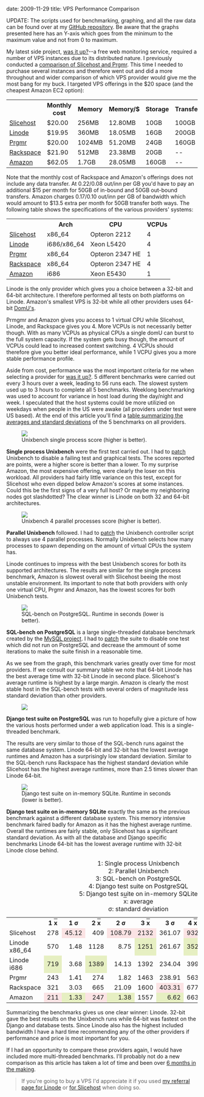 date: 2009-11-29
title: VPS Performance Comparison

UPDATE: The scripts used for benchmarking, graphing, and all the raw data
can be found over at my [GitHub repository][githubrepo]. Be aware that the
graphs presented here has an Y-axis which goes from the minimum to the maximum
value and not from 0 to maximum.

My latest side project, [was it up?][]--a free web monitoring service, required a
number of VPS instances due to its distributed nature. I previously conducted
a [comparison of Slicehost and Prgmr][previous]. This time I needed to purchase
several instances and therefore went out and did a more throughout and wider
comparison of which VPS provider would give me the most bang for my buck.
I targeted VPS offerings in the $20 space (and the cheapest Amazon EC2 option):

<table>
  <tr>
    <th>&nbsp;</th>
    <th>Monthly cost</th>
    <th>Memory</th>
    <th>Memory/$</th>
    <th>Storage</th>
    <th>Transfer</th>
  </tr>
  
  <tr>
    <td><a href="http://slicehost.com">Slicehost</a></td>
    <td>$20.00</td>
    <td>256MB</td>
    <td>12.80MB</td>
    <td>10GB</td>
    <td>100GB</td>
  </tr>

  <tr>
    <td><a href="http://linode.com">Linode</a></td>
    <td>$19.95</td>
    <td>360MB</td>
    <td>18.05MB</td>
    <td>16GB</td>
    <td>200GB</td>
  </tr>

  <tr>
    <td><a href="http://prgmr.com">Prgmr</a></td>
    <td>$20.00</td>
    <td>1024MB</td>
    <td>51.20MB</td>
    <td>24GB</td>
    <td>160GB</td>
  </tr>

  <tr>
    <td><a href="http://www.rackspace.com">Rackspace</a></td>
    <td>$21.90</td>
    <td>512MB</td>
    <td>23.38MB</td>
    <td>20GB</td>
    <td>--</td>
  </tr>

  <tr>
    <td><a href="http://aws.amazon.com/ec2/">Amazon</a></td>
    <td>$62.05</td>
    <td>1.7GB</td>
    <td>28.05MB</td>
    <td>160GB</td>
    <td>--</td>
  </tr>

</table>

Note that the monthly cost of Rackspace and Amazon's offerings does not
include any data transfer.
At $0.22/$0.08 out/inn per GB you'd have to pay an additional $15
per month for 50GB of in-bound and 50GB out-bound transfers. Amazon charges
$0.17/$0.10 out/inn per GB of bandwidth which would amount to $13.5 extra
per month for 50GB transfer both ways.
The following table
shows the specifications of the various providers' systems:

<table>
  <tr>
    <th>&nbsp;</th>
    <th>Arch</th>
    <th>CPU</th>
    <th>VCPUs</th>
  </tr>
  
  <tr>
    <td><a href="http://slicehost.com">Slicehost</a></td>
    <td>x86_64</td>
    <td>Opteron 2212</td>
    <td>4</td>
  </tr>

  <tr>
    <td><a href="http://linode.com">Linode</a></td>
    <td>i686/x86_64</td>
    <td>Xeon L5420</td>
    <td>4</td>
  </tr>

  <tr>
    <td><a href="http://prgmr.com">Prgmr</a></td>
    <td>x86_64</td>
    <td>Opteron 2347 HE</td>
    <td>1</td>
  </tr>

  <tr>
    <td><a href="http://www.rackspace.com">Rackspace</a></td>
    <td>x86_64</td>
    <td>Opteron 2347 HE</td>
    <td>4</td>
  </tr>

  <tr>
    <td><a href="http://aws.amazon.com/ec2/">Amazon</a></td>
    <td>i686</td>
    <td>Xeon E5430</td>
    <td>1</td>
  </tr>

</table>

Linode is the only provider which gives you a choice between a
32-bit and 64-bit architecture. I therefore performed all
tests on both platforms on Linode. Amazon's smallest VPS is
32-bit while all other providers uses 64-bit [DomU's][domu].

Prmgmr and Amazon gives you access to 1 virtual CPU while
Slicehost, Linode, and Rackspace gives you 4. More VCPUs is
not necessarily better though. With as many VCPUs as physical
CPUs a single domU can burst to the full system capacity. If
the system gets busy though, the amount of VCPUs could lead
to increased context switching. 4 VCPUs should therefore give
you better ideal performance, while 1 VCPU gives you a more
stable performance profile.

Aside from cost, performance was the most important criteria
for me when selecting a provider for [was it up?][].
5 different benchmarks were carried out every 3 hours over a week, leading
to 56 runs each. The slowest system used up to 3 hours to complete all 5
benchmarks. Weeklong benchmarking was used to account for variance in
host load during the day/night and week. I speculated that the
host systems could be more utilizied on weekdays when people in the US
were awake (all providers under test were US based).
At the end of this article you'll find a [table summarizing the averages
and standard deviations][summarytable] of the 5 benchmarks on all providers.

<figure>
  <img src="http://chart.apis.google.com/chart?chxt=x,y&amp;chd=e:MUMMLbLKMPMQMvMWMuMYMIA5BkBHBsBgBUBtBXCAOWOROPNpOFOMOaNUOAN4F3G4GnGeGyE5EIEwAAPaP7PkPhPAPWPsPbPfPUPxPZPDPeQHP4QB,GnGrGEGNGUGxGqGsGmGfGtGwGyGtGuGuGoGtGxGRGhGIGXGdGiGkGnGeGiGkGnGxGpGhGeGkGfGTGkGSGjGiGqGhGRGoGiGiGhGqGkGkGiGaGrGN,tjt8tRtytqt2tstvtmtutvt0tytttwt8tMtytutrtstotktXtrtltetmtdtbtOtStotZtctYtjtftctdtgtethtRtltotltatbtbtltltrtStWtY,.1.t.f.Z.H.H.T.j.0-e.I--.X.j.P.Q.g.d.F-7.g.m.l.h.N.u-z-7.Z.A.e.w.T-w.o.U.3.s.E...F.M.l.W9Z-9.e.k.y-8.O-d-r-7-h.I,C4DFC4C7DLC4CsDCC7CuCzC0CuC4CxCyClCoCxCtCgC7CoCmCgChClCrCzCxC0CrCuC9CyCxCkCpCmCvCoCjCkCxClCWCbCsCoCgCpCsCuCnCyC4,PrPyPyQBPtPrPjPbPyP3PmP7PvPdP0PxPqPqPoPhPlPtP8QbQgQBQbPyPiRNPpQQPvQLP0PqQFPtQDP2QMQGP7P9QBP-P7QIPHPxOwPQPdPgQLP1&amp;chco=edc240,afd8f8,cb4b4b,4da74d,f8afe8,4066ed&amp;chs=500x300&amp;cht=lc&amp;chxl=0:|Fri|Sun|Mon|Wed|Thu|Fri|1:|188|295|402|509|616|723&amp;chls=2.5,1.0,0.0|2.5,1.0,0.0|2.5,1.0,0.0&amp;chdl=Slicehost|Prgmr|Linode+x86_64|Linode+i686|Amazon|Rackspace&amp;chdlp=b">
  <figcaption>Unixbench single process score (higher is better).</figcaption>
</figure>

**Single process Unixbench** were the first test carried out.
I had to [patch][unixbenchpatch] Unixbench to disable a failing
test and graphical tests. The scores
reported are points, were a higher score is better than a lower. To my
surprise Amazon, the most expensive offering, were clearly the loser
on this workload. All providers had fairly little variance on this test,
except for Slicehost who even dipped below Amazon's scores at some instances.
Could this be the first signs of a very full host? Or maybe my neighboring
nodes got slashdotted? The clear winner is Linode on both 32 and 64-bit
architectures.

<figure>
  <img src="http://chart.apis.google.com/chart?chxt=x,y&amp;chd=e:InI7ITI3ImJQJCI1JIIxI0A7BeBABvAABbA0BiGNMoMcMhMmMTMUMsMLMLItENEMEADwESD-BLIeMwRBQ1QuQgQUQjRAQpQvQuQmQtQiQ1RmRBRU,DEDFC1DJC.DHDIDDDFC-DJDIDIDIDHDFDDDDDECqDEC7C8C-DBDDDFC.DDDDDEDDDCDEDCDCDDDFDDC-DBDCDGDFC5DGDEDFDJDHDGDEDDDcDFDA,vNvrv-wLwqvavywGwsvWvtvovRvqwzwjvgvqwavpvxv2v7u4vOvdurvivzvpvOvOvTvUvJvVv1v2vYvIvavivMvnu7v3vfv7vswNvkvAvbvvuxvh,-X7m82-g9B898p8-8z9Z8S9-9O7w..-O9o9W9z769I8W9Y9i9H858r9x9g9W9v8s8z969s9z929M9s9U9P9R9F8n-N8m898b9j8a9M8p95878U-A,ByB0BtBuBxBrBvBtBrBsBoBsBsBnBoBrBmBpBnBnBmBlBkBnBfBgBmBdBmBtBnBlBlBqBkBnBmBoBqBmBnBiBoBiBpBiBrBhBiBnBnBmBiBiBmBm,YFYWYYYaYTYRX2X0YSYRYUYSYWX8YLYWYVYTYJYBYSYKXpXmYSYYYSYFXbXaX6XNXOXWXoXXXyXJW8XOXVW9WXWLXYXGXVXKUSURT.UgU6XMXNW9&amp;chco=edc240,afd8f8,cb4b4b,4da74d,f8afe8,4066ed&amp;chs=500x300&amp;cht=lc&amp;chxl=0:|Fri|Sun|Mon|Wed|Thu|Fri|1:|215|460|705|950|1195|1440&amp;chls=2.5,1.0,0.0|2.5,1.0,0.0|2.5,1.0,0.0&amp;chdl=Slicehost|Prgmr|Linode+x86_64|Linode+i686|Amazon|Rackspace&amp;chdlp=b">
  <figcaption>Unixbench 4 parallel processes score (higher is better).</figcaption>
</figure>

**Parallel Unixbench** followed. I had to [patch][unixbenchpatch] the
Unixbench controller script to always use 4 parallel processes. Normally
Unixbench selects how many processes to spawn depending on the amount of
virtual CPUs the system has.

Linode continues to impress with the best Unixbench scores for both its
supported architectures. The results are similar for the single process
benchmark, Amazon is slowest overall with Slicehost beeing the most
unstable environment. Its important to note that both providers with
only one virtual CPU, Prgmr and Amazon, has the lowest scores for both
Unixbench tests.

<figure>
  <img src="http://chart.apis.google.com/chart?chxt=x,y&amp;chd=e:XwbUZeZ7bUxBZiZYWFYUbkl5vc1MqYqBrSpxqquOpxaDYsW.YHZmZFaFXWXsjzfxe3hegUkipo...1T7ZmYRV5dJVoUVVBXDWNUoU.ZcS0P3VcVN,JcHZe5HgIFF8E6FNJRIsFRFDEXFoGLFPGiHPIgRNHPuaJ.KcIZFmIDJHFbF0FiivHqHXHwH4HDKRK4QHLeHVKoJiQBKeITNeNPKXHDI6IBMeLiNg,A8BPANATA0ALB4BsCPAuAPBuARAAAVAgDPAdBFAyAsA0A8FiCRGPK0G0EZCB7EEHCuBqEdBuB2BuCFCRBuD2DiEFMcBoCJDJCiHBFPB.BbGmKiEN,EiHwF8HVHHFJEXERE.IeFdQaFkF4EuEdGeE4LROLE0FuFPKTE0FiGPFyFbIBFsFkG6FqGLHRF6IgFqFRgPF6Toj7lvFPFgE6FZFPE2FqD6FPGmEi,NTM2NBMuNFNHNZNgM.NaNJM.NHNJNZNLM9NPM9NHNZM9NJNXNVNTNTM.NPNJM9MmNTM.NBMuM9NBNBNXNFMyM.M7M9NDM5M7NLM5M7NDMkM.NNNH,GiJHI7HNGmJoG4JTJyG9HyGwJeIJJXHDHRINJFKJJJG82a67v9J4ILJmJiK2J7SuunH.NVJwMFT5IbKPJVJTLVfiMaK9L9LoLqM.OcRBbuO5rDJN&amp;chco=edc240,afd8f8,cb4b4b,4da74d,f8afe8,4066ed&amp;chs=500x300&amp;cht=lc&amp;chxl=0:|Fri|Sun|Mon|Tue|Thu|Fri|1:|1125|1547|1969|2391|2813|3235&amp;chls=2.5,1.0,0.0|2.5,1.0,0.0|2.5,1.0,0.0&amp;chdl=Slicehost|Prgmr|Linode+x86_64|Linode+i686|Amazon|Rackspace&amp;chdlp=b">
  <figcaption>SQL-bench on PostgreSQL. Runtime in seconds (lower is better).</caption>
</figure>

**SQL-bench on PostgreSQL** is a large single-threaded database benchmark
created by the [MySQL project][mysqlbench]. I had to [patch][mysqlpatch] the
suite to disable one test which did not run on PostgreSQL and decrease the
ammount of some iterations to make the suite finish in a reasonable time.

As we see from the graph, this benchmark varies greatly over time for most
providers. If we consult our summary table we note that 64-bit Linode
has the best average time with 32-bit Linode in second place. Slicehost's
average runtime is highest by a large margin. Amazon is clearly the most
stable host in the SQL-bench tests with several orders of magnitude less
standard deviation than other providers.

<figure>
  <img src="http://chart.apis.google.com/chart?chxt=x,y&amp;chd=e:YXcuXJWxgAXaXmYFXWXdXEZNe9j3c0eTdFgKeWgAn2XfWRbjXuXVZPYMZvZMbFe3cNfLb-jKhNiD..U4UQVuWCVhdeTuUUWFVWWBZ5eMbP6ITVU2,LVKcMGNxJiJLJOJkNHKYKsJZJaL9LYJ8JgJVJVMtNEY0NoMWLpMQJiKNJsJjJhKBJ8J9JzJfKCJyQKPIMCKHJzJ-LkKkJcKdJ.MPJoKGJUJ6JmOi,AeQSAHAXAaAXATAtAMBPAWAcAGAOAOAVFGAAAoAdASAnASBNBKBqIGEDELAPC0C1AgChFICLCWAwAoBDA9A3ClCDAkAhA2AjArB7BxAfA5BPCZBg,DFDRDwDpDgC5DnDjDLDODaGCDRDQDnDJCyEIGpEADSDSC3DAC-DlD2ECD0EEDBDXEADXD8DFDnEEDUDhDhEpEWDdLZDBDLDPC-DPDLDoDsDoE6Dd,PBPFPTO6PFPPPPO.PUPePLPQPJPbPaPbPqPiPhPbP3PiP8PwP0P1PqPzPdPXPfPrPiPhPePcPWPrPnPhPfPdPyPWPoPzPuPqPcPoQLPwPhPvPzPX,K.LRLRLGLDLNLJLULKLILHLCLFLKLqLGK9LALQLPLELN.Y9rrZLALFL6LPLlLYMXx.LaNBLhMDLaLiOCMCM3MfMgenM3McMiM3QeR1RoZsP1l3Mi&amp;chco=edc240,afd8f8,cb4b4b,4da74d,f8afe8,4066ed&amp;chs=500x300&amp;cht=lc&amp;chxl=0:|Fri|Sun|Mon|Tue|Thu|Fri|1:|315|601|887|1173|1459|1745&amp;chls=2.5,1.0,0.0|2.5,1.0,0.0|2.5,1.0,0.0&amp;chdl=Slicehost|Prgmr|Linode+x86_64|Linode+i686|Amazon|Rackspace&amp;chdlp=b
  <figcaption>Django test suite on PostgreSQL. Runtime in seconds (lower is better).</figcaption>
">
</figure>

**Django test suite on PostgreSQL** was run to hopefully give a picture of
how the various hosts performed under a web application load. This is a
single-threaded benchmark.

The results are very similar to those of the SQL-bench runs against the same
database system. Linode 64-bit and 32-bit has the lowest average runtimes
and Amazon has a surprisingly low standard deviation. Similar to the SQL-bench
runs Rackspace has the highest standard deviation while Slicehost has the
highest average runtimes, more than 2.5 times slower than Linode 64-bit.

<figure>
  <img src="http://chart.apis.google.com/chart?chxt=x,y&amp;chd=e:sArKrUuCp.rMo-pLoqogo6564r6P4..75X4l52..5an0pWpqoPoqoVrIphqLu6sqtguisotVsu6.u2lcmUoJnbqHmQnImpn9mdmfm9m8manOl9nN,S6TmULTGTNToTOTBToStToS0THTIS3TqS8S6ToTWT4UMTnTtTdTsUYUqTpS.SoTUTBTXTdTZT4TOS.UYTgTYTLTlTtUjTgTdTXTxTOS2S1S6TETE,AXFyAMAWAUAXAlAIAjAJAJASAAAOAIAlBVAXANAjA2AhANBNBbBFBIA9BZAXHiA2AvAzBSEBAlAhAxBDAkAvAvAeA3AdAUAhAjA6AnAjAuAvAjA4,FOFcFTFeFZFJFFFOFVFcFaGFFJFjFdFgFYFSMALjFtFgFPF4FVFXFVFuFqFaGRFcFgFoFjFcFSFqFGFgFtFTFrFhJEFQFaFLFTFbFcFbFqFSFXFZ,4d4B4h4y4k4v45475A5a5r5U5v6N6I5x6g6a6j6l7r636w7u7L7h7j6k6m6Y6d606m7B7H6m7r647M676o7B696y7D7D6569687M7s7n7T7x7z7P,ZBZpZaZnZyZ-ZyZqacaqZBZmZ7ZWZIZ3Z1ZjZ3ZnaQZ2aLanajacZrWDZkajbPapaqaNaBZlaIbIZ0apZXavZlYVa0ZDZmZWZRZEZOYtYHWVapZJ&amp;chco=edc240,afd8f8,cb4b4b,4da74d,f8afe8,4066ed&amp;chs=500x300&amp;cht=lc&amp;chxl=0:|Fri|Sun|Mon|Tue|Thu|Fri|1:|185|253|321|389|457&amp;chls=2.5,1.0,0.0|2.5,1.0,0.0|2.5,1.0,0.0&amp;chdl=Slicehost|Prgmr|Linode+x86_64|Linode+i686|Amazon|Rackspace&amp;chdlp=b">
  <figcaption>Django test suite on in-memory SQLite. Runtime in seconds (lower is better).</figcaption>
</figure>

**Django test suite on in-memory SQLite** exactly the same as the previous
benchmark against a different database system. This memory intensive benchmark
faired badly for Amazon as it has the highest average runtime. Overall the runtimes
are fairly stable, only Slicehost has a significant standard deviation.
As with all the database and Django specific benchmarks Linode 64-bit has the lowest
average runtime with 32-bit Linode close behind.

<table class="hanging">
  <caption>
    1: Single process Unixbench
    <br>
    2: Parallel Unixbench
    <br>
    3: SQL-bench on PostgreSQL
    <br>
    4: Django test suite on PostgreSQL
    <br>
    5: Django test suite on in-memory SQLite
    <br>
    <span style="text-decoration:overline;">x</span>: average
    <br>
    &sigma;: standard deviation
    <br>
  </caption>
  <tr>
    <th>&nbsp;</th>
    <th title="unix_benchmark_single">1 <span style="text-decoration:overline;">x</span></th>
    <th title="unix_benchmark_single">1 &sigma;</th>
    <th title="unix_benchmark_multiple">2 <span style="text-decoration:overline;">x</span></th>
    <th title="unix_benchmark_multiple">2 &sigma;</th>
    <th title="pgsql_mysql_benchmark">3 <span style="text-decoration:overline;">x</span></th>
    <th title="pgsql_mysql_benchmark">3 &sigma;</th>
    <th title="django_pgsql_test">4 <span style="text-decoration:overline;">x</span></th>
    <th title="django_pgsql_test">4 &sigma;</th>
    <th title="django_sqlite3_test">5 <span style="text-decoration:overline;">x</span></th>
    <th title="django_sqlite3_test">5 &sigma;</th>
  </tr>
  <tr>
    <td>Slicehost</td>
    <td style="text-align: right; ">278</td>
    <td style="text-align: right; background: #fbe3e4;">45.12</td>
    <td style="text-align: right; ">409</td>
    <td style="text-align: right; background: #fbe3e4;">108.79</td>
    <td style="text-align: right; background: #fbe3e4;">2132</td>
    <td style="text-align: right; ">361.07</td>
    <td style="text-align: right; background: #fbe3e4;">932</td>
    <td style="text-align: right; ">177.8</td>
    <td style="text-align: right; ">424</td>
    <td style="text-align: right; background: #fbe3e4;">39.08</td>
  </tr>
  <tr>
    <td>Linode x86_64</td>
    <td style="text-align: right; ">570</td>
    <td style="text-align: right; ">1.48</td>
    <td style="text-align: right; ">1128</td>
    <td style="text-align: right; ">8.75</td>
    <td style="text-align: right; background: #e6efc2;">1251</td>
    <td style="text-align: right; ">261.67</td>
    <td style="text-align: right; background: #e6efc2;">352</td>
    <td style="text-align: right; ">55.79</td>
    <td style="text-align: right; background: #e6efc2;">190</td>
    <td style="text-align: right; ">6.67</td>
  </tr>
  <tr>
    <td>Linode i686</td>
    <td style="text-align: right; background: #e6efc2;">719</td>
    <td style="text-align: right; ">3.68</td>
    <td style="text-align: right; background: #e6efc2;">1389</td>
    <td style="text-align: right; ">14.13</td>
    <td style="text-align: right; ">1392</td>
    <td style="text-align: right; ">234.04</td>
    <td style="text-align: right; ">399</td>
    <td style="text-align: right; ">27.71</td>
    <td style="text-align: right; ">216</td>
    <td style="text-align: right; ">6.79</td>
  </tr>
  <tr>
    <td>Prgmr</td>
    <td style="text-align: right; ">243</td>
    <td style="text-align: right; ">1.41</td>
    <td style="text-align: right; ">274</td>
    <td style="text-align: right; ">1.82</td>
    <td style="text-align: right; ">1463</td>
    <td style="text-align: right; ">238.91</td>
    <td style="text-align: right; ">563</td>
    <td style="text-align: right; ">55.33</td>
    <td style="text-align: right; ">289</td>
    <td style="text-align: right; background: #e6efc2;">2.46</td>
  </tr>
  <tr>
    <td>Rackspace</td>
    <td style="text-align: right; ">321</td>
    <td style="text-align: right; ">3.03</td>
    <td style="text-align: right; ">665</td>
    <td style="text-align: right; ">21.09</td>
    <td style="text-align: right; ">1600</td>
    <td style="text-align: right; background: #fbe3e4;">403.31</td>
    <td style="text-align: right; ">677</td>
    <td style="text-align: right; background: #fbe3e4;">266.02</td>
    <td style="text-align: right; ">322</td>
    <td style="text-align: right; ">4.98</td>
  </tr>
  <tr>
    <td>Amazon</td>
    <td style="text-align: right; background: #fbe3e4;">211</td>
    <td style="text-align: right; background: #e6efc2;">1.33</td>
    <td style="text-align: right; background: #fbe3e4;">247</td>
    <td style="text-align: right; background: #e6efc2;">1.38</td>
    <td style="text-align: right; ">1557</td>
    <td style="text-align: right; background: #e6efc2;">6.62</td>
    <td style="text-align: right; ">663</td>
    <td style="text-align: right; background: #e6efc2;">5.67</td>
    <td style="text-align: right; background: #fbe3e4;">496</td>
    <td style="text-align: right; ">5.22</td>
  </tr>
</table>

Summarizing the benchmarks gives us one clear winner: Linode. 32-bit
gave the best results on the Unixbench runs while 64-bit was fastest
on the Django and database tests. Since Linode also has the highest
included bandwidth I have a hard time recommending any of the other
providers if performance and price is most important for you.

If I had an opportunity to compare these providers again, I would have
included more multi-threaded benchmarks. I'll probably not do a new
comparison as this article has taken a lot of time and been over
[6 months in the making][initialcommit].

> If you're going to buy a VPS I'd appreciate it if you used
> [my referral page for Linode][linoderef] or [for Slicehost][slicehostref]
> when doing so.

[githubrepo]: http://github.com/uggedal/vpsbench
[was it up?]: http://wasitup.com
[previous]: /vps-comparison-between-slicehost-and-prgmr
[domu]: http://wiki.xensource.com/xenwiki/DomU
[summarytable]: #summary
[unixbenchpatch]: http://github.com/uggedal/vpsbench/blob/master/unixbench-5.1.2.patch
[mysqlbench]: http://dev.mysql.com/doc/refman/5.0/en/mysql-benchmarks.html
[mysqlpatch]: http://github.com/uggedal/vpsbench/blob/master/mysql-5.1.34.patch
[linoderef]: http://www.linode.com/?r=e1dc01d2b95e720dee6d810afe51104c0a4f76ac
[slicehostref]: https://manage.slicehost.com/customers/new?referrer=54e0ff341cc62b06623e8211f927c1af
[initialcommit]: http://github.com/uggedal/vpsbench/commit/4488990a100ba16dc6da6966b53ddb8a5b98ab9c
